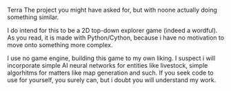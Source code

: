 Terra
The project you might have asked for,
but with noone actually doing something similar.

I do intend for this to be a 2D top-down explorer game (indeed a wordful).
As you read, it is made with Python/Cython,
because i have no motivation to move onto something more complex.

I use no game engine, building this game to my own liking.
I suspect i will incorporate simple AI neural networks for entities like livestock,
simple algorhitms for matters like map generation and such.
If you seek code to use for yourself, you surely can, but i doubt you will understand my work.
